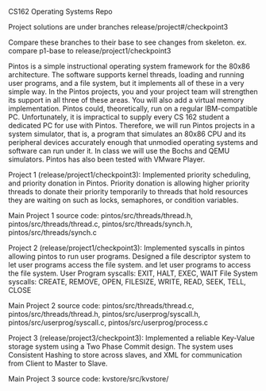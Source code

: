 CS162 Operating Systems Repo

Project solutions are under branches
release/project#/checkpoint3

Compare these branches to their base to see changes from skeleton.
ex. compare p1-base to release/project1/checkpoint3

Pintos is a simple instructional operating system framework for the 80x86 architecture. The software supports kernel threads,
loading and running user programs, and a file system, but it implements all of these in a very simple way.
In the Pintos projects, you and your project team will strengthen its support in all three of these
areas. You will also add a virtual memory implementation. Pintos could, theoretically, run on a regular
IBM-compatible PC. Unfortunately, it is impractical to supply every CS 162 student a dedicated PC
for use with Pintos. Therefore, we will run Pintos projects in a system simulator, that is, a program
that simulates an 80x86 CPU and its peripheral devices accurately enough that unmodied operating
systems and software can run under it. In class we will use the Bochs and QEMU simulators. Pintos
has also been tested with VMware Player.

Project 1 (release/project1/checkpoint3):
Implemented priority scheduling, and priority donation in Pintos. Priority donation
is allowing higher priority threads to donate their priority temporarily to threads that hold
resources they are waiting on such as locks, semaphores, or condition variables.

Main Project 1 source code:
pintos/src/threads/thread.h,
pintos/src/threads/thread.c,
pintos/src/threads/synch.h,
pintos/src/threads/synch.c

Project 2 (release/project1/checkpoint3):
Implemented syscalls in pintos allowing pintos to run user programs.
Designed a file descriptor system to let user programs access the file system.
and let user programs to access the file system.
User Program syscalls: EXIT, HALT, EXEC, WAIT
File System syscalls: CREATE, REMOVE, OPEN, FILESIZE, WRITE, READ, SEEK, TELL, CLOSE

Main Project 2 source code:
pintos/src/threads/thread.c,
pintos/src/threads/thread.h,
pintos/src/userprog/syscall.h,
pintos/src/userprog/syscall.c,
pintos/src/userprog/process.c

Project 3 (release/project3/checkpoint3):
Implemented a reliable Key-Value storage system using a Two Phase Commit design.
The system uses Consistent Hashing to store across slaves, and XML for communication from Client
to Master to Slave.

Main Project 3 source code:
kvstore/src/kvstore/
